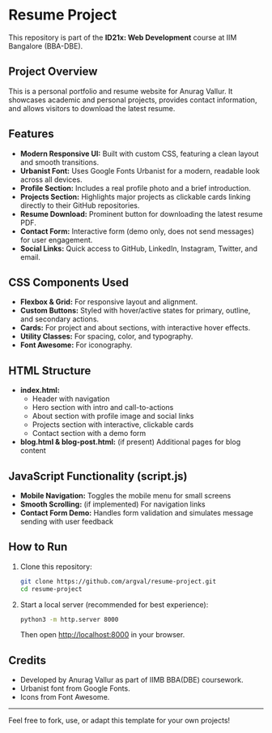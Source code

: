 # Resume Project

This repository is part of the **ID21x: Web Development** course at IIM Bangalore (BBA-DBE).

## Project Overview
This is a personal portfolio and resume website for Anurag Vallur. It showcases academic and personal projects, provides contact information, and allows visitors to download the latest resume.

## Features
- **Modern Responsive UI:** Built with custom CSS, featuring a clean layout and smooth transitions.
- **Urbanist Font:** Uses Google Fonts Urbanist for a modern, readable look across all devices.
- **Profile Section:** Includes a real profile photo and a brief introduction.
- **Projects Section:** Highlights major projects as clickable cards linking directly to their GitHub repositories.
- **Resume Download:** Prominent button for downloading the latest resume PDF.
- **Contact Form:** Interactive form (demo only, does not send messages) for user engagement.
- **Social Links:** Quick access to GitHub, LinkedIn, Instagram, Twitter, and email.

## CSS Components Used
- **Flexbox & Grid:** For responsive layout and alignment.
- **Custom Buttons:** Styled with hover/active states for primary, outline, and secondary actions.
- **Cards:** For project and about sections, with interactive hover effects.
- **Utility Classes:** For spacing, color, and typography.
- **Font Awesome:** For iconography.

## HTML Structure
- **index.html:**
  - Header with navigation
  - Hero section with intro and call-to-actions
  - About section with profile image and social links
  - Projects section with interactive, clickable cards
  - Contact section with a demo form
- **blog.html & blog-post.html:** (if present) Additional pages for blog content

## JavaScript Functionality (script.js)
- **Mobile Navigation:** Toggles the mobile menu for small screens
- **Smooth Scrolling:** (if implemented) For navigation links
- **Contact Form Demo:** Handles form validation and simulates message sending with user feedback

## How to Run
1. Clone this repository:
   ```sh
   git clone https://github.com/argval/resume-project.git
   cd resume-project
   ```
2. Start a local server (recommended for best experience):
   ```sh
   python3 -m http.server 8000
   ```
   Then open [http://localhost:8000](http://localhost:8000) in your browser.

## Credits
- Developed by Anurag Vallur as part of IIMB BBA(DBE) coursework.
- Urbanist font from Google Fonts.
- Icons from Font Awesome.

---

Feel free to fork, use, or adapt this template for your own projects!

